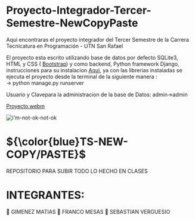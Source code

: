 
# Proyecto-Integrador-Tercer-Semestre-NewCopyPaste
Aqui encontraras el proyecto integrador del Tercer Semestre de la Carrera Tecnicatura en Programación - UTN San Rafael

El proyecto esta escrito  utilizando base de datos por defecto SQLite3, HTML y CSS ( <a href="https://getbootstrap.com/docs/5.0/getting-started/introduction/">Bootstrap</a>) y como backend, Python  framework Django, instrucciones para su instalacion  <a href="https://docs.djangoproject.com/en/4.2/topics/install/#installing-official-release">Aqui</a>, ya con las librerias instaladas se ejecuta el proyecto desde la terminal de la siguiente manera :  
-> python manage.py runserver

Usuario y Clavepara la administracion de la base de Datos: admin->admin

[Proyecto.webm](https://github.com/CodeSystem2022/Proyecto-Integrador-Tercer-Semestre-NewCopyPaste/assets/66077784/22a1c2cb-489e-48a2-be0a-833604f17be7)





![i'm-not-ok-not-ok](https://user-images.githubusercontent.com/106162059/233731615-e9d6d929-ed5d-4b60-8dec-b8049caf5622.gif)

 




# ${\color{blue}TS-NEW-COPY/PASTE}$ 


REPOSITORIO PARA SUBIR TODO LO HECHO EN CLASES





# INTEGRANTES:


🧑 GIMENEZ MATIAS
🧑 FRANCO MESAS
🧑 SEBASTIAN VERGUESIO



